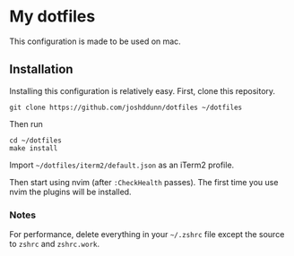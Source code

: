 # My dotfiles

This configuration is made to be used on mac.

## Installation

Installing this configuration is relatively easy. First, clone this repository.

    git clone https://github.com/joshddunn/dotfiles ~/dotfiles

Then run

    cd ~/dotfiles
    make install

Import `~/dotfiles/iterm2/default.json` as an iTerm2 profile.

Then start using nvim (after `:CheckHealth` passes). The first time you use nvim the plugins will be installed.

### Notes

For performance, delete everything in your `~/.zshrc` file except the source to `zshrc` and `zshrc.work`.
